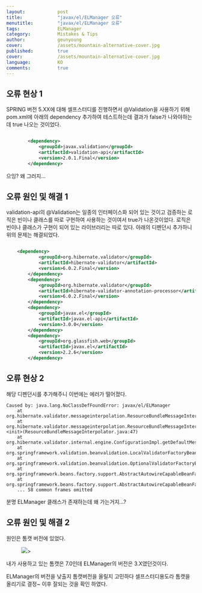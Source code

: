 ```yaml
---
layout:            post
title:             "javax/el/ELManager 오류"
menutitle:         "javax/el/ELManager 오류"
tags:              ELManager
category:          Mistakes & Tips
author:            geunyoung
cover:             /assets/mountain-alternative-cover.jpg
published:         true
cover:             /assets/mountain-alternative-cover.jpg
language:          KO
comments:          true
---
```


## 오류 현상 1

SPRING 버전 5.XX에 대해 셀프스터디를 진행하면서 @Validation을 사용하기 위해 pom.xml에 아래의 dependency 추가하여 테스트하는데 결과가 false가 나와야하는데 true 나오는 것이었다.

```xml

		<dependency>
			<groupId>javax.validation</groupId>
			<artifactId>validation-api</artifactId>
			<version>2.0.1.Final</version>
		</dependency>

```

으잉? 왜 그러지...

## 오류 원인 및 해결 1

validation-api의 @Validation는 일종의 인터페이스화 되어 있는 것이고 검증하는 로직은 빈이나 클래스를 따로 구현하여 사용하는 것이여서 true가 나온것이었다. 로직은 빈이나 클래스가 구현이 되어 있는 라이브러리는 따로 있다. 아래의 디펜던시 추가하니 위의 문제는 해결되었다.  

```xml

    <dependency>
    		<groupId>org.hibernate.validator</groupId>
    		<artifactId>hibernate-validator</artifactId>
    		<version>6.0.2.Final</version>
		</dependency>
		<dependency>
    		<groupId>org.hibernate.validator</groupId>
    		<artifactId>hibernate-validator-annotation-processor</artifactId>
    		<version>6.0.2.Final</version>
		</dependency>
		<dependency>
    		<groupId>javax.el</groupId>
    		<artifactId>javax.el-api</artifactId>
    		<version>3.0.0</version>
		</dependency>
		<dependency>
		    <groupId>org.glassfish.web</groupId>
		    <artifactId>javax.el</artifactId>
		    <version>2.2.6</version>
		</dependency>

```

## 오류 현상 2

해당 디펜던시를 추가해주니 이번에는 에러가 떨어졌다.

```text
Caused by: java.lang.NoClassDefFoundError: javax/el/ELManager
	at org.hibernate.validator.messageinterpolation.ResourceBundleMessageInterpolator.buildExpressionFactory(ResourceBundleMessageInterpolator.java:88)
	at org.hibernate.validator.messageinterpolation.ResourceBundleMessageInterpolator.<init>(ResourceBundleMessageInterpolator.java:47)
	at org.hibernate.validator.internal.engine.ConfigurationImpl.getDefaultMessageInterpolator(ConfigurationImpl.java:474)
	at org.springframework.validation.beanvalidation.LocalValidatorFactoryBean.afterPropertiesSet(LocalValidatorFactoryBean.java:271)
	at org.springframework.validation.beanvalidation.OptionalValidatorFactoryBean.afterPropertiesSet(OptionalValidatorFactoryBean.java:40)
	at org.springframework.beans.factory.support.AbstractAutowireCapableBeanFactory.invokeInitMethods(AbstractAutowireCapableBeanFactory.java:1692)
	at org.springframework.beans.factory.support.AbstractAutowireCapableBeanFactory.initializeBean(AbstractAutowireCapableBeanFactory.java:1630)
	... 58 common frames omitted
```

분명 ELManager 클래스가 존재하는데 왜 가는거지...?

## 오류 원인 및 해결 2

원인은 톰캣 버전에 있었다. 

<aside>
<figure>
<img src="{{ "/media/img/Mistakes/tomcat78difference.PNG" | absolute_url }}" />>
</figure>
</aside>

내가 사용하고 있는 톰캣은 7.0인데 ELManager의 버전은 3.X였던것이다.

ELManager의 버전을 낮출지 톰캣버전을 올릴지 고민하다 셀프스터디용도라 톰캣을 올리기로 결정~
이후 잘되는 것을 확인 하였다.

